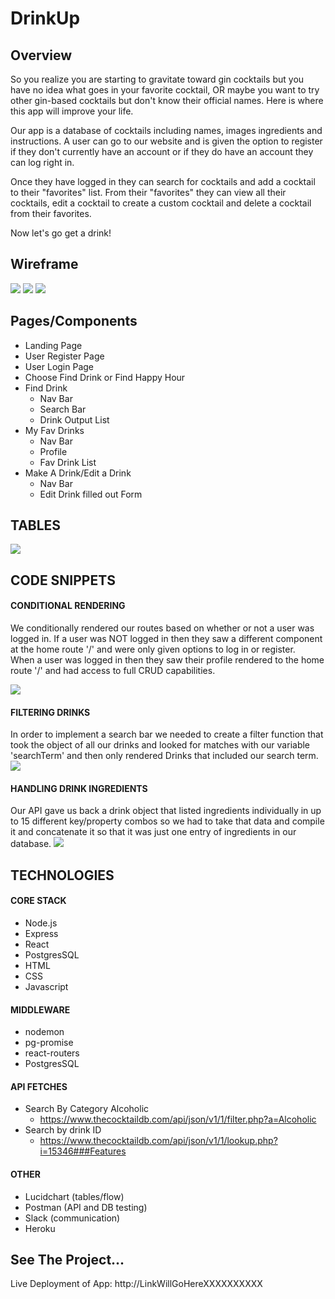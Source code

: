 # DrinkUp

## Overview
So you realize you are starting to gravitate toward gin cocktails but you have no idea 
what goes in your favorite cocktail, OR maybe you want to try other gin-based cocktails but don't know their official names.  Here is where this app will improve your life.    
  
Our app is a database of cocktails including names, images ingredients and instructions. A user can go to our website and is given the option to register if they
don't currently have an account or if they do have an account they can log right in.  
  
Once they have logged in they can search for cocktails and add a
cocktail to their "favorites" list.  From their "favorites" they can view all their cocktails, edit a cocktail to create a custom cocktail and delete a cocktail from their favorites.    
  
Now let's go get a drink!

## Wireframe
![](images/wireframe/wireframe_XD1.jpg) 
![](images/wireframe/wireframe_XD2.jpg) 
![](images/wireframe/wireframe_XD3.jpg) 

## Pages/Components
+ Landing Page
+ User Register Page
+ User Login Page
+ Choose Find Drink or Find Happy Hour
+ Find Drink
    + Nav Bar
    + Search Bar
    + Drink Output List
+ My Fav Drinks
    + Nav Bar
    + Profile
    + Fav Drink List
+ Make A Drink/Edit a Drink
    + Nav Bar
    + Edit Drink filled out Form

  
## TABLES  
![](images/tables/tables.png)  

## CODE SNIPPETS
#### CONDITIONAL RENDERING
  We conditionally rendered our routes based on whether or not a user was logged in.  If a user was NOT logged in then they saw a different component at the home route '/' and were only given options to log in or register.  
  When a user was logged in then they saw their profile rendered to the home route '/' and had access to full CRUD capabilities.  
  
![](images/code_snippets/conditional_rendering.png)
#### FILTERING DRINKS
  In order to  implement a search bar we needed to create a filter function that took the object of all our drinks and looked for matches with our variable 'searchTerm' and then only rendered Drinks that included our search term.  
![](images/code_snippets/filter_drinks.png)
#### HANDLING DRINK INGREDIENTS
  Our API gave us back a drink object that listed ingredients individually 
  in up to 15 different key/property combos so we had to take that data and compile it 
  and concatenate it so that it was just one entry of ingredients in our database.
![](images/code_snippets/handle_ingredients.png)
  
## TECHNOLOGIES  

#### CORE STACK
+ Node.js
+ Express
+ React
+ PostgresSQL
+ HTML
+ CSS
+ Javascript

#### MIDDLEWARE
+ nodemon
+ pg-promise
+ react-routers
+ PostgresSQL

#### API FETCHES
+ Search By Category Alcoholic
    + https://www.thecocktaildb.com/api/json/v1/1/filter.php?a=Alcoholic
+ Search by drink ID
    + https://www.thecocktaildb.com/api/json/v1/1/lookup.php?i=15346###Features

#### OTHER
+ Lucidchart (tables/flow)
+ Postman (API and DB testing)
+ Slack (communication)
+ Heroku

## See The Project...
Live Deployment of App: 
http://LinkWillGoHereXXXXXXXXXX
